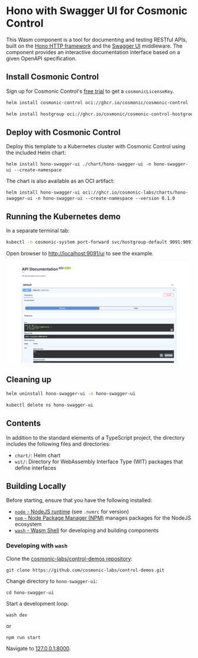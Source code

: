 # Hono with Swagger UI for Cosmonic Control

This Wasm component is a tool for documenting and testing RESTful APIs, built on the [Hono HTTP framework](https://hono.dev/docs/) and the [Swagger UI](https://swagger.io/docs/open-source-tools/swagger-ui/usage/installation/) middleware. The component provides an interactive documentation interface based on a given OpenAPI specification. 

## Install Cosmonic Control

Sign up for Cosmonic Control's [free trial](https://cosmonic.com/trial) to get a `cosmonicLicenseKey`.

```bash
helm install cosmonic-control oci://ghcr.io/cosmonic/cosmonic-control --version 0.2.0 --namespace cosmonic-system --create-namespace --set cosmonicLicenseKey="<insert license here>"
```
```bash
helm install hostgroup oci://ghcr.io/cosmonic/cosmonic-control-hostgroup --version 0.2.0 --namespace cosmonic-system --set http.enabled=true
```

## Deploy with Cosmonic Control

Deploy this template to a Kubernetes cluster with Cosmonic Control using the included Helm chart:

```shell
helm install hono-swagger-ui ./chart/hono-swagger-ui -n hono-swagger-ui --create-namespace
```

The chart is also available as an OCI artifact:

```shell
helm install hono-swagger-ui oci://ghcr.io/cosmonic-labs/charts/hono-swagger-ui -n hono-swagger-ui --create-namespace --version 0.1.0
```

## Running the Kubernetes demo

In a separate terminal tab:

```bash
kubectl -n cosmonic-system port-forward svc/hostgroup-default 9091:9091
```

Open browser to <http://localhost:9091/ui> to see the example.

![screenshot](./images/screenshot.png)

## Cleaning up

```bash
helm uninstall hono-swagger-ui -n hono-swagger-ui
```
```bash
kubectl delete ns hono-swagger-ui
```

## Contents

In addition to the standard elements of a TypeScript project, the directory includes the following files and directories:

- `chart/`: Helm chart
- `wit/`: Directory for WebAssembly Interface Type (WIT) packages that define interfaces

## Building Locally

Before starting, ensure that you have the following installed:

- [`node` - NodeJS runtime](https://nodejs.org) (see `.nvmrc` for version)
- [`npm` - Node Package Manager (NPM)](https://github.com/npm/cli) manages packages for the NodeJS ecosystem
- [`wash` - Wasm Shell](https://github.com/cosmonic-labs/wash) for developing and building components

### Developing with `wash`

Clone the [cosmonic-labs/control-demos repository](https://github.com/cosmonic-labs/control-demos): 

```shell
git clone https://github.com/cosmonic-labs/control-demos.git
```

Change directory to `hono-swagger-ui`:

```shell
cd hono-swagger-ui
```

Start a development loop:

```shell
wash dev
```

or

```shell
npm run start
```

Navigate to [127.0.0.1:8000](http://127.0.0.1:8000).
